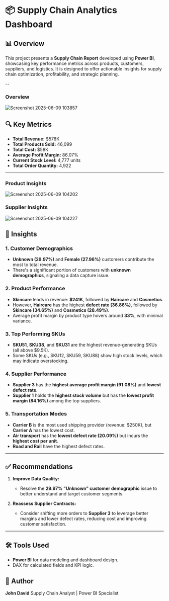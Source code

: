 # 📦 Supply Chain Analytics Dashboard

## 📊 Overview

This project presents a **Supply Chain Report** developed using **Power BI**, showcasing key performance metrics across products, customers, suppliers, and logistics. It is designed to offer actionable insights for supply chain optimization, profitability, and strategic planning.

-- 
### Overview

![Screenshot 2025-06-09 103857](https://github.com/user-attachments/assets/91a5be13-c9ad-498f-94b8-bd08826cbff7)

## 🔍 Key Metrics

* **Total Revenue:** \$578K
* **Total Products Sold:** 46,099
* **Total Cost:** \$58K
* **Average Profit Margin:** 86.07%
* **Current Stock Level:** 4,777 units
* **Total Order Quantity:** 4,922

---
### Product Insights

![Screenshot 2025-06-09 104202](https://github.com/user-attachments/assets/4862714f-e5a9-4a2a-8a5e-8455e35d635c)

### Supplier Insights

![Screenshot 2025-06-09 104227](https://github.com/user-attachments/assets/f4c1c24f-e92f-46ec-928b-49f9850ab2b5)

## 🧠 Insights

### 1. **Customer Demographics**

* **Unknown (29.97%)** and **Female (27.96%)** customers contribute the most to total revenue.
* There's a significant portion of customers with **unknown demographics**, signaling a data capture issue.

### 2. **Product Performance**

* **Skincare** leads in revenue: **\$241K**, followed by **Haircare** and **Cosmetics**.
* However, **Haircare** has the highest **defect rate (36.86%)**, followed by **Skincare (34.65%)** and **Cosmetics (28.49%)**.
* Average profit margin by product type hovers around **33%**, with minimal variance.

### 3. **Top Performing SKUs**

* **SKU51**, **SKU38**, and **SKU31** are the highest revenue-generating SKUs (all above \$9.5K).
* Some SKUs (e.g., SKU12, SKU59, SKU88) show high stock levels, which may indicate overstocking.

### 4. **Supplier Performance**

* **Supplier 3** has the **highest average profit margin (91.08%)** and **lowest defect rate**.
* **Supplier 1** holds the **highest stock volume** but has the **lowest profit margin (84.16%)** among the top suppliers.

### 5. **Transportation Modes**

* **Carrier B** is the most used shipping provider (revenue: \$250K), but **Carrier A** has the lowest cost.
* **Air transport** has the **lowest defect rate (20.09%)** but incurs the **highest cost per unit**.
* **Road and Rail** have the highest defect rates.

---

## ✅ Recommendations

1. **Improve Data Quality:**

   * Resolve the **29.97% "Unknown" customer demographic** issue to better understand and target customer segments.

2. **Reassess Supplier Contracts:**

   * Consider shifting more orders to **Supplier 3** to leverage better margins and lower defect rates, reducing cost and improving customer satisfaction.

---

## 🛠️ Tools Used

* **Power BI** for data modeling and dashboard design.
* DAX for calculated fields and KPI logic.

## 👤 Author

**John David**
Supply Chain Analyst | Power BI Specialist
